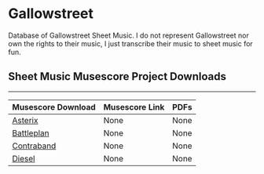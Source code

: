 # Gallowstreet
Database of Gallowstreet Sheet Music. I do not represent Gallowstreet nor own the rights to their music, I just transcribe their music to sheet music for fun.

## Sheet Music Musescore Project Downloads
---
Musescore Download | Musescore Link | PDFs
-------------------|----------------|------
[Asterix](https://github.com/trevortrusty/gallowstreet/raw/master/Asterix.mscz) | None | None
[Battleplan](https://github.com/trevortrusty/gallowstreet/raw/master/Battleplan.mscz) | None | None
[Contraband](https://github.com/trevortrusty/gallowstreet/raw/master/Contraband.mscz) | None | None
[Diesel](https://github.com/trevortrusty/gallowstreet/raw/master/Diesel.mscz) | None | None
